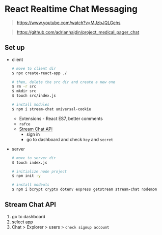 # React Realtime Chat Messaging

> https://www.youtube.com/watch?v=MJzbJQLGehs

> https://github.com/adrianhajdin/project_medical_pager_chat

## Set up

- client

  ```bash
  # move to client dir
  $ npx create-react-app ./

  # then, delete the src dir and create a new one
  $ rm -r src
  $ mkdir src
  $ touch src/index.js

  # install modules
  $ npm i stream-chat universal-cookie
  ```

  - Extensions - React ES7, better comments
  - `rafce`
  - [Stream Chat API](https://getstream.io)
    - sign in
    - go to dashboard and check `key` and `secret`

- server

  ```bash
  # move to server dir
  $ touch index.js

  # initialize node project
  $ npm init -y

  # install modeuls
  $ npm i bcrypt crypto dotenv express getstream stream-chat nodemon twilio cors
  ```

## Stream Chat API

1. go to dashboard
2. select app
3. Chat > Explorer > users > `check signup account`
